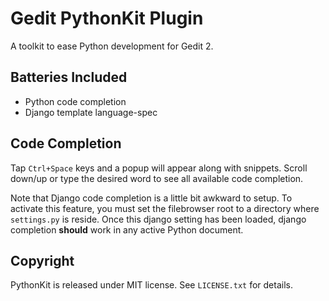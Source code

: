 # Gedit PythonKit Plugin

A toolkit to ease Python development for Gedit 2.

## Batteries Included

* Python code completion
* Django template language-spec

## Code Completion

Tap `Ctrl+Space` keys and a popup will appear along with snippets. Scroll down/up or type the desired word to see all available code completion.

Note that Django code completion is a little bit awkward to setup. To activate this feature, you must set the filebrowser root to a directory where `settings.py` is reside. Once this django setting has been loaded, django completion **should** work in any active Python document.

## Copyright

PythonKit is released under MIT license. See `LICENSE.txt` for details.

